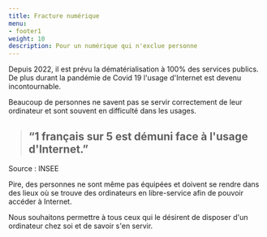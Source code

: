```yaml
---
title: Fracture numérique
menu:
- footer1
weight: 10
description: Pour un numérique qui n'exclue personne
---
```

Depuis 2022, il est prévu la dématérialisation à 100% des services publics. De plus durant la pandémie de Covid 19 l'usage d'Internet est devenu incontournable.

Beaucoup de personnes ne savent pas se servir correctement de leur ordinateur et sont souvent en difficulté dans les usages.

> <h2>&ldquo;1 français sur 5 est démuni face à l'usage d'Internet.&rdquo;</h2>
Source : INSEE

Pire, des personnes ne sont même pas équipées et doivent se rendre dans des lieux où se trouve des ordinateurs en libre-service afin de pouvoir accéder à Internet.

Nous souhaitons permettre à tous ceux qui le désirent de disposer d'un ordinateur chez soi et de savoir s'en servir.